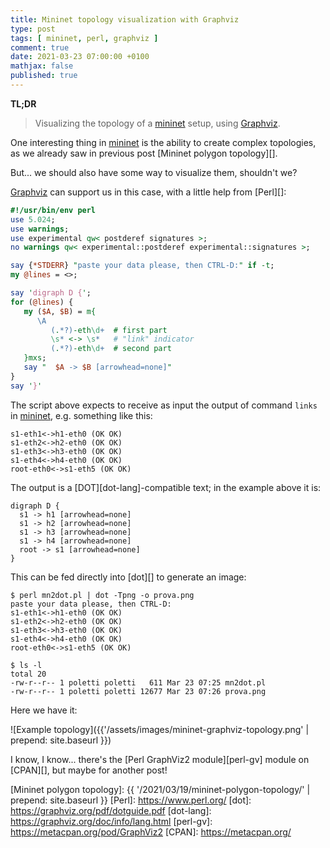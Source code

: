 ```yaml
---
title: Mininet topology visualization with Graphviz
type: post
tags: [ mininet, perl, graphviz ]
comment: true
date: 2021-03-23 07:00:00 +0100
mathjax: false
published: true
---
```


**TL;DR**

> Visualizing the topology of a [mininet][] setup, using [Graphviz][].

One interesting thing in [mininet][] is the ability to create complex
topologies, as we already saw in previous post [Mininet polygon topology][].

But... we should also have some way to visualize them, shouldn't we?

[Graphviz][] can support us in this case, with a little help from [Perl][]:

```perl
#!/usr/bin/env perl
use 5.024;
use warnings;
use experimental qw< postderef signatures >;
no warnings qw< experimental::postderef experimental::signatures >;

say {*STDERR} "paste your data please, then CTRL-D:" if -t;
my @lines = <>;

say 'digraph D {';
for (@lines) {
   my ($A, $B) = m{
      \A
         (.*?)-eth\d+  # first part
         \s* <-> \s*   # "link" indicator
         (.*?)-eth\d+  # second part
   }mxs;
   say "  $A -> $B [arrowhead=none]"
}
say '}'
```

The script above expects to receive as input the output of command `links`
in [mininet][], e.g. something like this:

```
s1-eth1<->h1-eth0 (OK OK)
s1-eth2<->h2-eth0 (OK OK)
s1-eth3<->h3-eth0 (OK OK)
s1-eth4<->h4-eth0 (OK OK)
root-eth0<->s1-eth5 (OK OK)
```

The output is a [DOT][dot-lang]-compatible text; in the example above it is:

```
digraph D {
  s1 -> h1 [arrowhead=none]
  s1 -> h2 [arrowhead=none]
  s1 -> h3 [arrowhead=none]
  s1 -> h4 [arrowhead=none]
  root -> s1 [arrowhead=none]
}
```

This can be fed directly into [dot][] to generate an image:

```shell
$ perl mn2dot.pl | dot -Tpng -o prova.png
paste your data please, then CTRL-D:
s1-eth1<->h1-eth0 (OK OK)
s1-eth2<->h2-eth0 (OK OK)
s1-eth3<->h3-eth0 (OK OK)
s1-eth4<->h4-eth0 (OK OK)
root-eth0<->s1-eth5 (OK OK)

$ ls -l
total 20
-rw-r--r-- 1 poletti poletti   611 Mar 23 07:25 mn2dot.pl
-rw-r--r-- 1 poletti poletti 12677 Mar 23 07:26 prova.png
```

Here we have it:

![Example topology]({{'/assets/images/mininet-graphviz-topology.png' | prepend: site.baseurl }})

I know, I know... there's the [Perl GraphViz2 module][perl-gv] module on
[CPAN][], but maybe for another post!

[mininet]: http://mininet.org/
[Graphviz]: https://graphviz.org/
[Mininet polygon topology]: {{ '/2021/03/19/mininet-polygon-topology/' | prepend: site.baseurl }}
[Perl]: https://www.perl.org/
[dot]: https://graphviz.org/pdf/dotguide.pdf
[dot-lang]: https://graphviz.org/doc/info/lang.html
[perl-gv]: https://metacpan.org/pod/GraphViz2
[CPAN]: https://metacpan.org/
